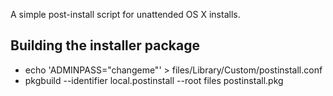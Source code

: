 A simple post-install script for unattended OS X installs.

## Building the installer package

* echo 'ADMINPASS="changeme"' > files/Library/Custom/postinstall.conf
* pkgbuild --identifier local.postinstall --root files postinstall.pkg

